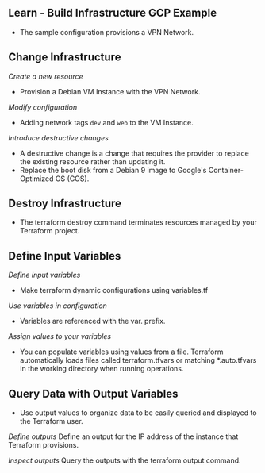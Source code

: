 ## Learn - Build Infrastructure GCP Example
- The sample configuration provisions a VPN Network.

## Change Infrastructure

*Create a new resource*
- Provision a Debian VM Instance with the VPN Network.

*Modify configuration*
- Adding network tags `dev` and `web` to the VM Instance.

*Introduce destructive changes*  
- A destructive change is a change that requires the provider to replace the existing resource rather than updating it.
- Replace the boot disk from a Debian 9 image to Google's Container-Optimized OS (COS).

## Destroy Infrastructure
- The terraform destroy command terminates resources managed by your Terraform project.

## Define Input Variables

*Define input variables*
- Make terraform dynamic configurations using variables.tf

*Use variables in configuration*
- Variables are referenced with the var. prefix.

*Assign values to your variables*
- You can populate variables using values from a file. Terraform automatically loads files called terraform.tfvars or matching *.auto.tfvars in the working directory when running operations.

## Query Data with Output Variables
- Use output values to organize data to be easily queried and displayed to the Terraform user.

*Define outputs*
Define an output for the IP address of the instance that Terraform provisions.

*Inspect outputs*
Query the outputs with the terraform output command.
